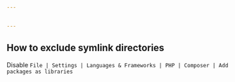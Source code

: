```yaml
---


---
```


<h2 id="how-to-exclude-symlink-directories">How to exclude symlink directories</h2>
<p>Disable <code>File | Settings | Languages &amp; Frameworks | PHP | Composer | Add packages as libraries</code></p>

